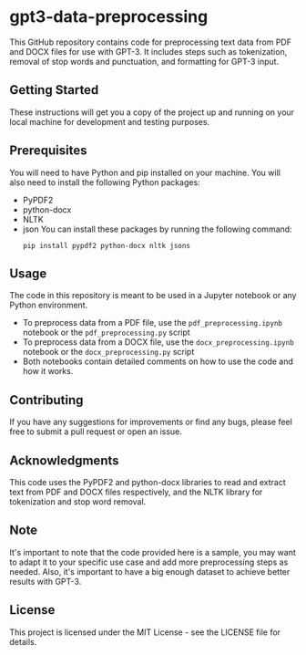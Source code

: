 # gpt3-data-preprocessing
This GitHub repository contains code for preprocessing text data from PDF and DOCX files for use with GPT-3. It includes steps such as tokenization, removal of stop words and punctuation, and formatting for GPT-3 input.

## Getting Started
These instructions will get you a copy of the project up and running on your local machine for development and testing purposes.

## Prerequisites
You will need to have Python and pip installed on your machine. You will also need to install the following Python packages:

- PyPDF2
- python-docx
- NLTK
- json
You can install these packages by running the following command:
    ```
    pip install pypdf2 python-docx nltk jsons
    ```
## Usage
The code in this repository is meant to be used in a Jupyter notebook or any Python environment.

- To preprocess data from a PDF file, use the `pdf_preprocessing.ipynb` notebook or the `pdf_preprocessing.py` script
- To preprocess data from a DOCX file, use the `docx_preprocessing.ipynb` notebook or the `docx_preprocessing.py` script
- Both notebooks contain detailed comments on how to use the code and how it works.

## Contributing
If you have any suggestions for improvements or find any bugs, please feel free to submit a pull request or open an issue.

## Acknowledgments
This code uses the PyPDF2 and python-docx libraries to read and extract text from PDF and DOCX files respectively, and the NLTK library for tokenization and stop word removal.

## Note
It's important to note that the code provided here is a sample, you may want to adapt it to your specific use case and add more preprocessing steps as needed.
Also, it's important to have a big enough dataset to achieve better results with GPT-3.

## License
This project is licensed under the MIT License - see the LICENSE file for details.